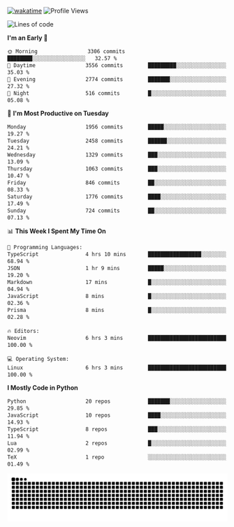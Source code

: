 [![wakatime](https://wakatime.com/badge/user/b920b284-3cde-4cd4-b72e-f7f22d050b16.svg)](https://wakatime.com/@b920b284-3cde-4cd4-b72e-f7f22d050b16)
![Profile Views](http://img.shields.io/badge/Profile%20Views-4586-blue)
<!--START_SECTION:waka-->
![Lines of code](https://img.shields.io/badge/From%20Hello%20World%20I%27ve%20Written-9.1%20million%20lines%20of%20code-blue)

**I'm an Early 🐤** 

```text
🌞 Morning                3306 commits        ████████░░░░░░░░░░░░░░░░░   32.57 % 
🌆 Daytime                3556 commits        █████████░░░░░░░░░░░░░░░░   35.03 % 
🌃 Evening                2774 commits        ███████░░░░░░░░░░░░░░░░░░   27.32 % 
🌙 Night                  516 commits         █░░░░░░░░░░░░░░░░░░░░░░░░   05.08 % 
```
📅 **I'm Most Productive on Tuesday** 

```text
Monday                   1956 commits        █████░░░░░░░░░░░░░░░░░░░░   19.27 % 
Tuesday                  2458 commits        ██████░░░░░░░░░░░░░░░░░░░   24.21 % 
Wednesday                1329 commits        ███░░░░░░░░░░░░░░░░░░░░░░   13.09 % 
Thursday                 1063 commits        ███░░░░░░░░░░░░░░░░░░░░░░   10.47 % 
Friday                   846 commits         ██░░░░░░░░░░░░░░░░░░░░░░░   08.33 % 
Saturday                 1776 commits        ████░░░░░░░░░░░░░░░░░░░░░   17.49 % 
Sunday                   724 commits         ██░░░░░░░░░░░░░░░░░░░░░░░   07.13 % 
```


📊 **This Week I Spent My Time On** 

```text
💬 Programming Languages: 
TypeScript               4 hrs 10 mins       █████████████████░░░░░░░░   68.94 % 
JSON                     1 hr 9 mins         █████░░░░░░░░░░░░░░░░░░░░   19.20 % 
Markdown                 17 mins             █░░░░░░░░░░░░░░░░░░░░░░░░   04.94 % 
JavaScript               8 mins              █░░░░░░░░░░░░░░░░░░░░░░░░   02.36 % 
Prisma                   8 mins              █░░░░░░░░░░░░░░░░░░░░░░░░   02.28 % 

🔥 Editors: 
Neovim                   6 hrs 3 mins        █████████████████████████   100.00 % 

💻 Operating System: 
Linux                    6 hrs 3 mins        █████████████████████████   100.00 % 
```

**I Mostly Code in Python** 

```text
Python                   20 repos            ███████░░░░░░░░░░░░░░░░░░   29.85 % 
JavaScript               10 repos            ████░░░░░░░░░░░░░░░░░░░░░   14.93 % 
TypeScript               8 repos             ███░░░░░░░░░░░░░░░░░░░░░░   11.94 % 
Lua                      2 repos             █░░░░░░░░░░░░░░░░░░░░░░░░   02.99 % 
TeX                      1 repo              ░░░░░░░░░░░░░░░░░░░░░░░░░   01.49 % 
```




<!--END_SECTION:waka-->
![Snake animation](https://raw.githubusercontent.com/timmypidashev/timmypidashev/main/commits.svg)
